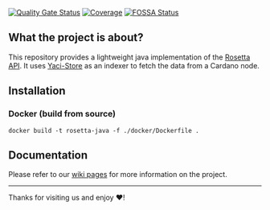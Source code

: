 [![Quality Gate Status](https://sonarcloud.io/api/project_badges/measure?project=cardano-foundation_cardano-rosetta-java&metric=alert_status)](https://sonarcloud.io/summary/new_code?id=cardano-foundation_cardano-rosetta-java)
[![Coverage](https://sonarcloud.io/api/project_badges/measure?project=cardano-foundation_cardano-rosetta-java&metric=coverage)](https://sonarcloud.io/summary/new_code?id=cardano-foundation_cardano-rosetta-java)
[![FOSSA Status](https://app.fossa.com/api/projects/custom%2B45571%2Fgithub.com%2Fcardano-foundation%2Fcardano-rosetta-java.svg?type=shield&issueType=license)](https://app.fossa.com/projects/custom%2B45571%2Fgithub.com%2Fcardano-foundation%2Fcardano-rosetta-java?ref=badge_shield&issueType=license)

## What the project is about?

This repository provides a lightweight java implementation of the [Rosetta API](https://github.com/coinbase/mesh-specifications). It uses [Yaci-Store](https://github.com/bloxbean/yaci-store) as an indexer
to fetch the data from a Cardano node. 

## Installation

### Docker (build from source)

    docker build -t rosetta-java -f ./docker/Dockerfile .


## Documentation

Please refer to our [wiki pages](https://github.com/cardano-foundation/cardano-rosetta-java/wiki) for more information on the project.

---
Thanks for visiting us and enjoy :heart:!
